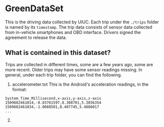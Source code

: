 # GreenDataSet

This is the driving data collected by UIUC. Each trip under the `./trips` folder is named by its `timestamp`. The trip data consists of sensor data collected from in-vehicle smartphones and OBD interface. Drivers signed the agreement to release the data. 

## What is contained in this dataset?

Trips are collected in different times, some are a few years ago, some are more recent. Older trips may have some sensor readings missing. In general, under each trip folder, you can find the following.

1. accelerometer.txt
This is the Android's acceleration readings, in the format:
```
System_Time_Millisecond,x-axis,y-axis,z-axis
1509682461014,-0.83761597,8.308701,5.3856354
1509682461034,-1.0088501,8.407745,5.4886017
...
```

2. 